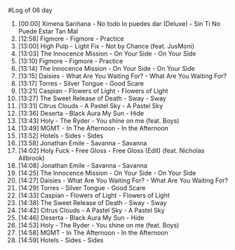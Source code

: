 #Log of 06 day

1. [00:00] Ximena Sariñana - No todo lo puedes dar (Deluxe) - Sin Ti No Puede Estar Tan Mal
1. [12:58] Figmore - Figmore - Practice
1. [13:00] High Pulp - Light Fix - Not by Chance (feat. JusMoni)
1. [13:03] The Innocence Mission - On Your Side - On Your Side
1. [13:10] Figmore - Figmore - Practice
1. [13:14] The Innocence Mission - On Your Side - On Your Side
1. [13:15] Daisies - What Are You Waiting For? - What Are You Waiting For?
1. [13:17] Torres - Silver Tongue - Good Scare
1. [13:21] Caspian - Flowers of Light - Flowers of Light
1. [13:27] The Sweet Release of Death - Sway - Sway
1. [13:31] Citrus Clouds - A Pastel Sky - A Pastel Sky
1. [13:36] Deserta - Black Aura My Sun - Hide
1. [13:43] Holy - The Ryder - You shine on me (feat. Boys)
1. [13:49] MGMT - In The Afternoon - In the Afternoon
1. [13:52] Hotels - Sides - Sides
1. [13:58] Jonathan Emile - Savanna - Savanna
1. [14:02] Holy Fuck - Free Gloss - Free Gloss (Edit) (feat. Nicholas Allbrook)
1. [14:08] Jonathan Emile - Savanna - Savanna
1. [14:25] The Innocence Mission - On Your Side - On Your Side
1. [14:27] Daisies - What Are You Waiting For? - What Are You Waiting For?
1. [14:29] Torres - Silver Tongue - Good Scare
1. [14:33] Caspian - Flowers of Light - Flowers of Light
1. [14:38] The Sweet Release of Death - Sway - Sway
1. [14:42] Citrus Clouds - A Pastel Sky - A Pastel Sky
1. [14:46] Deserta - Black Aura My Sun - Hide
1. [14:53] Holy - The Ryder - You shine on me (feat. Boys)
1. [14:58] MGMT - In The Afternoon - In the Afternoon
1. [14:59] Hotels - Sides - Sides
